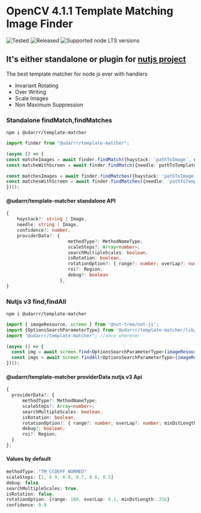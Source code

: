 # OpenCV 4.1.1 Template Matching Image Finder

![Tested](https://github.com/udarrr/TemplateMatcher/workflows/Tests/badge.svg)
![Released](https://github.com/udarrr/TemplateMatcher/workflows/Create%20tagged%20release/badge.svg)
![Supported node LTS versions](https://img.shields.io/badge/node@arch64-12%2C%2013%2C%2014%2C%2015%2C%2016%2C%2017%2C%2018%2C%2019%2C%2020-green)

## It's either standalone or plugin for [nutjs project](https://www.npmjs.com/package/@nut-tree/nut-js)

The best template matcher for node js ever with handlers

- Invariant Rotating
- Over Writing
- Scale Images
- Non Maximum Suppression

### Standalone findMatch,findMatches

```nodejs
npm i @udarrr/template-matcher
```

```typescript
import finder from "@udarrr/template-matcher";

(async () => {
const matcheImages = await finder.findMatch({haystack: 'pathToImage', needle: 'pathToTemplate'});
const matcheWithScreen = await finder.findMatch({needle: pathToTemplate});

const matchesImages = await finder.findMatches({haystack: 'pathToImage', needle: 'pathToTemplate'});
const matchesWithScreen = await finder.findMatches({needle: 'pathToTemplate'});
})();

```

#### @udarrr/template-matcher standalone API

```typescript
{
    haystack?: string | Image,
    needle: string | Image,
    confidence?: number,
    providerData?: {
                       methodType?: MethodNameType; 
                       scaleSteps?: Array<number>; 
                       searchMultipleScales: boolean,
                       isRotation: boolean,
                       rotationOption?: { range?: number; overLap?: number; minDstLength?: number };
                       roi?: Region; 
                       debug?: boolean
                    },
}
```

### Nutjs v3 find,findAll

```nodejs
npm i @udarrr/template-matcher
```

```typescript
import { imageResource, screen } from '@nut-tree/nut-js';
import {OptionsSearchParameterType} from '@udarrr/template-matcher/lib/types'
import "@udarrr/template-matcher"; //once wherever

(async () => {
  const img = await screen.find<OptionsSearchParameterType>(imageResource("path"),{ providerData: {...}});
  const imgs = await screen.findAll<OptionsSearchParameterType>(imageResource("path"),{ providerData: {...}});
})();

```

#### @udarrr/template-matcher providerData nutjs v3 Api

```typescript
{
  providerData?: {
      methodType?: MethodNameType;
      scaleSteps?: Array<number>;
      searchMultipleScales: boolean,
      isRotation: boolean,
      rotationOption?: { range?: number; overLap?: number; minDstLength?: number };
      debug?: boolean;
      roi?: Region;
  }
};
```

#### Values by default

```typescript
methodType: "TM_CCOEFF_NORMED"
scaleSteps: [1, 0.9, 0.8, 0.7, 0.6, 0.5]
debug: false
searchMultipleScales: true,
isRotation: false,
rotationOption: {range: 180, overLap: 0.1, minDstLength: 256}
confidence: 0.8
```

